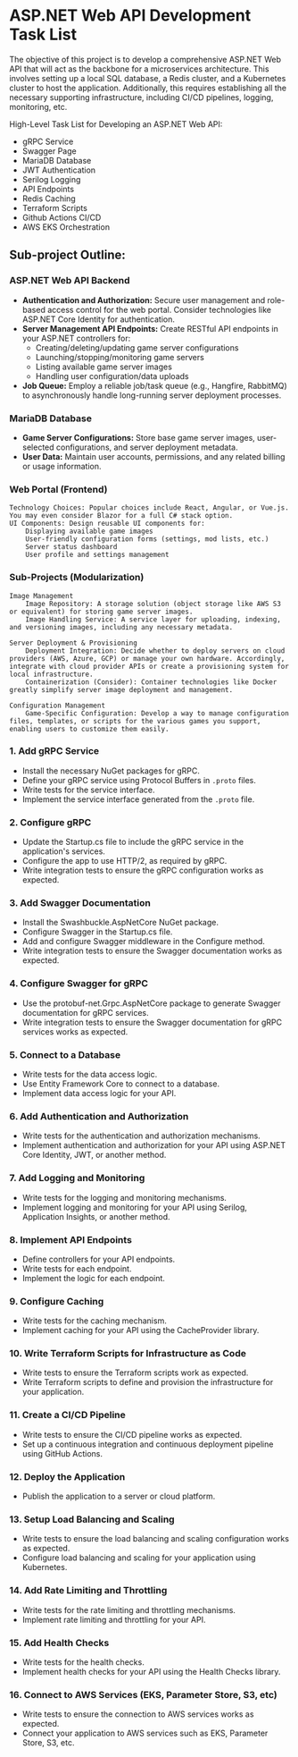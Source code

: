 # ASP.NET Web API Development Task List

The objective of this project is to develop a comprehensive ASP.NET Web API that will act as the backbone for a microservices architecture.
This involves setting up a local SQL database, a Redis cluster, and a Kubernetes cluster to host the application.
Additionally, this requires establishing all the necessary supporting infrastructure, including CI/CD pipelines, logging, monitoring, etc.

High-Level Task List for Developing an ASP.NET Web API:
- gRPC Service
- Swagger Page
- MariaDB Database
- JWT Authentication
- Serilog Logging
- API Endpoints
- Redis Caching
- Terraform Scripts
- Github Actions CI/CD
- AWS EKS Orchestration

## Sub-project Outline:

### ASP.NET Web API Backend
- **Authentication and Authorization:** Secure user management and role-based access control for the web portal. Consider technologies like ASP.NET Core Identity for authentication.
- **Server Management API Endpoints:** Create RESTful API endpoints in your ASP.NET controllers for:
    - Creating/deleting/updating game server configurations
    - Launching/stopping/monitoring game servers
    - Listing available game server images
    - Handling user configuration/data uploads
- **Job Queue:** Employ a reliable job/task queue (e.g., Hangfire, RabbitMQ) to asynchronously handle long-running server deployment processes.

### MariaDB Database
- **Game Server Configurations:** Store base game server images, user-selected configurations, and server deployment metadata.
- **User Data:** Maintain user accounts, permissions, and any related billing or usage information.

### Web Portal (Frontend)
    Technology Choices: Popular choices include React, Angular, or Vue.js. You may even consider Blazor for a full C# stack option.
    UI Components: Design reusable UI components for:
        Displaying available game images
        User-friendly configuration forms (settings, mod lists, etc.)
        Server status dashboard
        User profile and settings management

### Sub-Projects (Modularization)

    Image Management
        Image Repository: A storage solution (object storage like AWS S3 or equivalent) for storing game server images.
        Image Handling Service: A service layer for uploading, indexing, and versioning images, including any necessary metadata.

    Server Deployment & Provisioning
        Deployment Integration: Decide whether to deploy servers on cloud providers (AWS, Azure, GCP) or manage your own hardware. Accordingly, integrate with cloud provider APIs or create a provisioning system for local infrastructure.
        Containerization (Consider): Container technologies like Docker greatly simplify server image deployment and management.

    Configuration Management
        Game-Specific Configuration: Develop a way to manage configuration files, templates, or scripts for the various games you support, enabling users to customize them easily.

### 1. Add gRPC Service
- Install the necessary NuGet packages for gRPC.
- Define your gRPC service using Protocol Buffers in `.proto` files.
- Write tests for the service interface.
- Implement the service interface generated from the `.proto` file.

### 2. Configure gRPC
- Update the Startup.cs file to include the gRPC service in the application's services.
- Configure the app to use HTTP/2, as required by gRPC.
- Write integration tests to ensure the gRPC configuration works as expected.

### 3. Add Swagger Documentation
- Install the Swashbuckle.AspNetCore NuGet package.
- Configure Swagger in the Startup.cs file.
- Add and configure Swagger middleware in the Configure method.
- Write integration tests to ensure the Swagger documentation works as expected.

### 4. Configure Swagger for gRPC
- Use the protobuf-net.Grpc.AspNetCore package to generate Swagger documentation for gRPC services.
- Write integration tests to ensure the Swagger documentation for gRPC services works as expected.

### 5. Connect to a Database
- Write tests for the data access logic.
- Use Entity Framework Core to connect to a database.
- Implement data access logic for your API.

### 6. Add Authentication and Authorization
- Write tests for the authentication and authorization mechanisms.
- Implement authentication and authorization for your API using ASP.NET Core Identity, JWT, or another method.

### 7. Add Logging and Monitoring
- Write tests for the logging and monitoring mechanisms.
- Implement logging and monitoring for your API using Serilog, Application Insights, or another method.

### 8. Implement API Endpoints
- Define controllers for your API endpoints.
- Write tests for each endpoint.
- Implement the logic for each endpoint.

### 9. Configure Caching
- Write tests for the caching mechanism.
- Implement caching for your API using the CacheProvider library.

### 10. Write Terraform Scripts for Infrastructure as Code
- Write tests to ensure the Terraform scripts work as expected.
- Write Terraform scripts to define and provision the infrastructure for your application.

### 11. Create a CI/CD Pipeline
- Write tests to ensure the CI/CD pipeline works as expected.
- Set up a continuous integration and continuous deployment pipeline using GitHub Actions.

### 12. Deploy the Application
- Publish the application to a server or cloud platform.

### 13. Setup Load Balancing and Scaling
- Write tests to ensure the load balancing and scaling configuration works as expected.
- Configure load balancing and scaling for your application using Kubernetes.

### 14. Add Rate Limiting and Throttling
- Write tests for the rate limiting and throttling mechanisms.
- Implement rate limiting and throttling for your API.

### 15. Add Health Checks
- Write tests for the health checks.
- Implement health checks for your API using the Health Checks library.

### 16. Connect to AWS Services (EKS, Parameter Store, S3, etc)
- Write tests to ensure the connection to AWS services works as expected.
- Connect your application to AWS services such as EKS, Parameter Store, S3, etc.